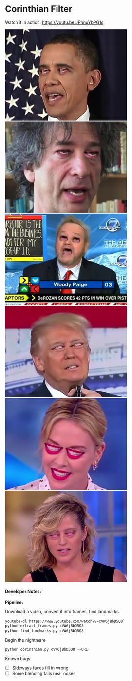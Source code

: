 # Corinthian Filter

Watch it in action: https://youtu.be/JPhnuYbPG1s

![Obama Corinthinan Filter](docs/images/demo_image_obama.jpg)
![Gaimen Corinthinan Filter](docs/images/demo_image_gaimen.jpg)
![Woody Paige Corinthinan Filter](docs/images/demo_image_woody.jpg)
![Trump Corinthinan Filter](docs/images/demo_image_trump.jpg)
![Charlize Corinthinan Filter](docs/images/demo_image_charlize.jpg)
![E. Banks Filter](docs/images/demo_image_ebanks.jpg)


#### Developer Notes:

**Pipeline:**

Download a video, convert it into frames, find landmarks

    youtube-dl https://www.youtube.com/watch?v=cVW6jBbD5Q8`
    python extract_frames.py cVW6jBbD5Q8
    python find_landmarks.py cVW6jBbD5Q8

Begin the nightmare

    python corinthian.py cVW6jBbD5Q8 --URI


Known bugs:

+ [ ] Sideways faces fill in wrong
+ [ ] Some blending fails near noses
